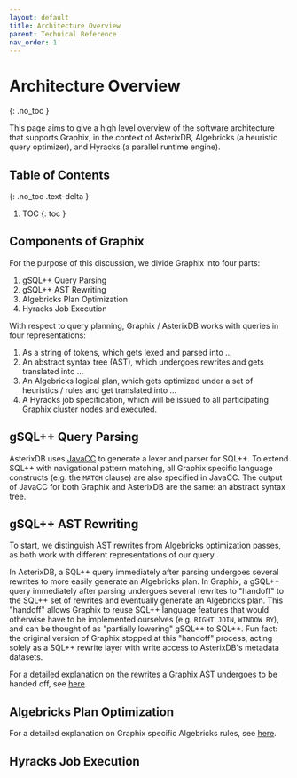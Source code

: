 ```yaml
---
layout: default
title: Architecture Overview 
parent: Technical Reference
nav_order: 1
---
```


# Architecture Overview 
{: .no_toc }

This page aims to give a high level overview of the software architecture that supports Graphix, in the context of AsterixDB, Algebricks (a heuristic query optimizer), and Hyracks (a parallel runtime engine).

## Table of Contents
{: .no_toc .text-delta }

1. TOC
{: toc }

## Components of Graphix 

For the purpose of this discussion, we divide Graphix into four parts: 
1. gSQL++ Query Parsing
2. gSQL++ AST Rewriting
3. Algebricks Plan Optimization
4. Hyracks Job Execution

With respect to query planning, Graphix / AsterixDB works with queries in four representations:
1. As a string of tokens, which gets lexed and parsed into ...
2. An abstract syntax tree (AST), which undergoes rewrites and gets translated into ...
3. An Algebricks logical plan, which gets optimized under a set of heuristics / rules and get translated into ...
4. A Hyracks job specification, which will be issued to all participating Graphix cluster nodes and executed.

## gSQL++ Query Parsing

AsterixDB uses [JavaCC](https://javacc.github.io/javacc/) to generate a lexer and parser for SQL++.
To extend SQL++ with navigational pattern matching, all Graphix specific language constructs (e.g. the `MATCH` clause) are also specified in JavaCC.
The output of JavaCC for both Graphix and AsterixDB are the same: an abstract syntax tree.

## gSQL++ AST Rewriting

To start, we distinguish AST rewrites from Algebricks optimization passes, as both work with different representations of our query.

In AsterixDB, a SQL++ query immediately after parsing undergoes several rewrites to more easily generate an Algebricks plan.
In Graphix, a gSQL++ query immediately after parsing undergoes several rewrites to "handoff" to the SQL++ set of rewrites and eventually generate an Algebricks plan.
This "handoff" allows Graphix to reuse SQL++ language features that would otherwise have to be implemented ourselves (e.g. `RIGHT JOIN`, `WINDOW BY`), and can be thought of as "partially lowering" gSQL++ to SQL++.
Fun fact: the original version of Graphix stopped at this "handoff" process, acting solely as a SQL++ rewrite layer with write access to AsterixDB's metadata datasets.

For a detailed explanation on the rewrites a Graphix AST undergoes to be handed off, see [here](../technical-reference/ast.html).

## Algebricks Plan Optimization

For a detailed explanation on Graphix specific Algebricks rules, see [here](../technical-reference/ast.html).

## Hyracks Job Execution

